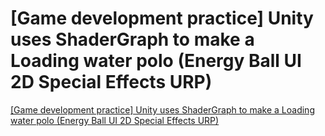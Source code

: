 # [Game development practice] Unity uses ShaderGraph to make a Loading water polo (Energy Ball  UI  2D  Special Effects  URP)
[[Game development practice] Unity uses ShaderGraph to make a Loading water polo (Energy Ball  UI  2D  Special Effects  URP)](https://aiwithcloud.com/2022/09/19/game_development_practice_unity_uses_shadergraph_to_make_a_loading_water_polo_energy_ball__ui__2d__special_effects__urp/)